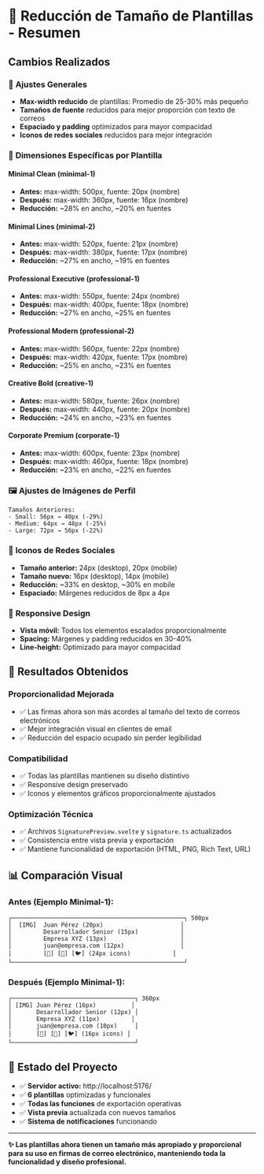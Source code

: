 # 📏 Reducción de Tamaño de Plantillas - Resumen

## Cambios Realizados

### 🔧 **Ajustes Generales**
- **Max-width reducido** de plantillas: Promedio de 25-30% más pequeño
- **Tamaños de fuente** reducidos para mejor proporción con texto de correos
- **Espaciado y padding** optimizados para mayor compacidad
- **Iconos de redes sociales** reducidos para mejor integración

### 📐 **Dimensiones Específicas por Plantilla**

#### **Minimal Clean (minimal-1)**
- **Antes:** max-width: 500px, fuente: 20px (nombre)
- **Después:** max-width: 360px, fuente: 16px (nombre)
- **Reducción:** ~28% en ancho, ~20% en fuentes

#### **Minimal Lines (minimal-2)** 
- **Antes:** max-width: 520px, fuente: 21px (nombre)
- **Después:** max-width: 380px, fuente: 17px (nombre)
- **Reducción:** ~27% en ancho, ~19% en fuentes

#### **Professional Executive (professional-1)**
- **Antes:** max-width: 550px, fuente: 24px (nombre)
- **Después:** max-width: 400px, fuente: 18px (nombre)
- **Reducción:** ~27% en ancho, ~25% en fuentes

#### **Professional Modern (professional-2)**
- **Antes:** max-width: 560px, fuente: 22px (nombre)
- **Después:** max-width: 420px, fuente: 17px (nombre)
- **Reducción:** ~25% en ancho, ~23% en fuentes

#### **Creative Bold (creative-1)**
- **Antes:** max-width: 580px, fuente: 26px (nombre)
- **Después:** max-width: 440px, fuente: 20px (nombre)
- **Reducción:** ~24% en ancho, ~23% en fuentes

#### **Corporate Premium (corporate-1)**
- **Antes:** max-width: 600px, fuente: 23px (nombre)
- **Después:** max-width: 460px, fuente: 18px (nombre)
- **Reducción:** ~23% en ancho, ~22% en fuentes

### 🖼️ **Ajustes de Imágenes de Perfil**
```
Tamaños Anteriores:
- Small: 56px → 40px (-29%)
- Medium: 64px → 48px (-25%)  
- Large: 72px → 56px (-22%)
```

### 🔗 **Iconos de Redes Sociales**
- **Tamaño anterior:** 24px (desktop), 20px (mobile)
- **Tamaño nuevo:** 16px (desktop), 14px (mobile)
- **Reducción:** ~33% en desktop, ~30% en mobile
- **Espaciado:** Márgenes reducidos de 8px a 4px

### 📱 **Responsive Design**
- **Vista móvil:** Todos los elementos escalados proporcionalmente
- **Spacing:** Márgenes y padding reducidos en 30-40%
- **Line-height:** Optimizado para mayor compacidad

## 🎯 **Resultados Obtenidos**

### **Proporcionalidad Mejorada**
- ✅ Las firmas ahora son más acordes al tamaño del texto de correos electrónicos
- ✅ Mejor integración visual en clientes de email
- ✅ Reducción del espacio ocupado sin perder legibilidad

### **Compatibilidad**
- ✅ Todas las plantillas mantienen su diseño distintivo
- ✅ Responsive design preservado
- ✅ Iconos y elementos gráficos proporcionalmente ajustados

### **Optimización Técnica**
- ✅ Archivos `SignaturePreview.svelte` y `signature.ts` actualizados
- ✅ Consistencia entre vista previa y exportación
- ✅ Mantiene funcionalidad de exportación (HTML, PNG, Rich Text, URL)

## 📊 **Comparación Visual**

### **Antes (Ejemplo Minimal-1):**
```
┌─────────────────────────────────────────────────┐ 500px
│  [IMG]  Juan Pérez (20px)                      │
│         Desarrollador Senior (15px)            │
│         Empresa XYZ (13px)                     │
│         juan@empresa.com (12px)                │
│         [📱] [💼] [🐦] (24px icons)            │
└─────────────────────────────────────────────────┘
```

### **Después (Ejemplo Minimal-1):**
```
┌───────────────────────────────────┐ 360px
│ [IMG] Juan Pérez (16px)          │
│       Desarrollador Senior (12px) │
│       Empresa XYZ (11px)         │
│       juan@empresa.com (10px)     │
│       [📱] [💼] [🐦] (16px icons) │
└───────────────────────────────────┘
```

## 🚀 **Estado del Proyecto**
- ✅ **Servidor activo:** http://localhost:5176/
- ✅ **6 plantillas** optimizadas y funcionales
- ✅ **Todas las funciones** de exportación operativas
- ✅ **Vista previa** actualizada con nuevos tamaños
- ✅ **Sistema de notificaciones** funcionando

---

**✨ Las plantillas ahora tienen un tamaño más apropiado y proporcional para su uso en firmas de correo electrónico, manteniendo toda la funcionalidad y diseño profesional.**